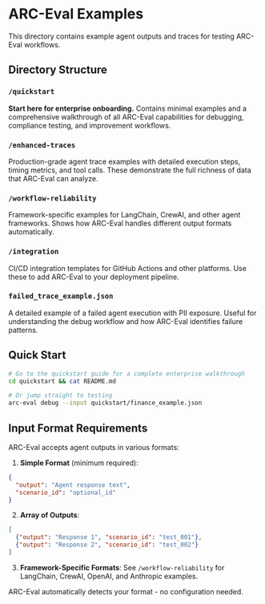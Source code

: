 # ARC-Eval Examples

This directory contains example agent outputs and traces for testing ARC-Eval workflows.

## Directory Structure

### `/quickstart`
**Start here for enterprise onboarding.** Contains minimal examples and a comprehensive walkthrough of all ARC-Eval capabilities for debugging, compliance testing, and improvement workflows.

### `/enhanced-traces`
Production-grade agent trace examples with detailed execution steps, timing metrics, and tool calls. These demonstrate the full richness of data that ARC-Eval can analyze.

### `/workflow-reliability`
Framework-specific examples for LangChain, CrewAI, and other agent frameworks. Shows how ARC-Eval handles different output formats automatically.

### `/integration`
CI/CD integration templates for GitHub Actions and other platforms. Use these to add ARC-Eval to your deployment pipeline.

### `failed_trace_example.json`
A detailed example of a failed agent execution with PII exposure. Useful for understanding the debug workflow and how ARC-Eval identifies failure patterns.

## Quick Start

```bash
# Go to the quickstart guide for a complete enterprise walkthrough
cd quickstart && cat README.md

# Or jump straight to testing
arc-eval debug --input quickstart/finance_example.json
```

## Input Format Requirements

ARC-Eval accepts agent outputs in various formats:

1. **Simple Format** (minimum required):
```json
{
  "output": "Agent response text",
  "scenario_id": "optional_id"
}
```

2. **Array of Outputs**:
```json
[
  {"output": "Response 1", "scenario_id": "test_001"},
  {"output": "Response 2", "scenario_id": "test_002"}
]
```

3. **Framework-Specific Formats**: See `/workflow-reliability` for LangChain, CrewAI, OpenAI, and Anthropic examples.

ARC-Eval automatically detects your format - no configuration needed.